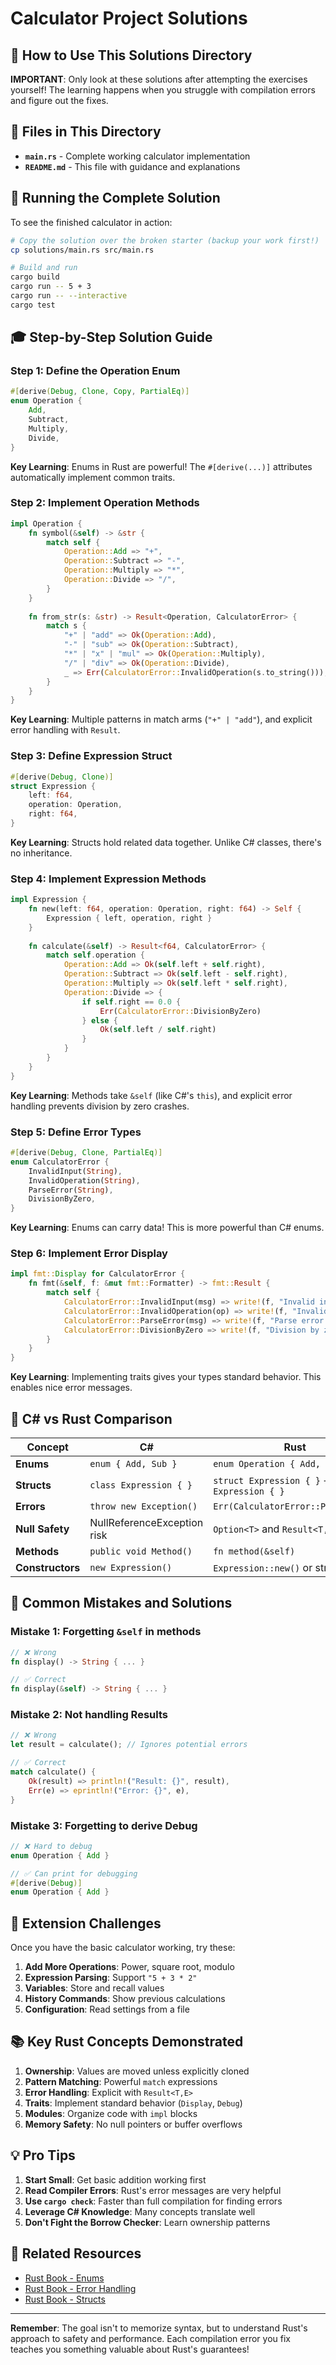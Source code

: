# Calculator Project Solutions

## 🎯 How to Use This Solutions Directory

**IMPORTANT**: Only look at these solutions after attempting the exercises yourself! The learning happens when you struggle with compilation errors and figure out the fixes.

## 📁 Files in This Directory

- **`main.rs`** - Complete working calculator implementation
- **`README.md`** - This file with guidance and explanations

## 🔧 Running the Complete Solution

To see the finished calculator in action:

```bash
# Copy the solution over the broken starter (backup your work first!)
cp solutions/main.rs src/main.rs

# Build and run
cargo build
cargo run -- 5 + 3
cargo run -- --interactive
cargo test
```

## 🎓 Step-by-Step Solution Guide

### Step 1: Define the Operation Enum
```rust
#[derive(Debug, Clone, Copy, PartialEq)]
enum Operation {
    Add,
    Subtract, 
    Multiply,
    Divide,
}
```

**Key Learning**: Enums in Rust are powerful! The `#[derive(...)]` attributes automatically implement common traits.

### Step 2: Implement Operation Methods
```rust
impl Operation {
    fn symbol(&self) -> &str {
        match self {
            Operation::Add => "+",
            Operation::Subtract => "-",
            Operation::Multiply => "*", 
            Operation::Divide => "/",
        }
    }
    
    fn from_str(s: &str) -> Result<Operation, CalculatorError> {
        match s {
            "+" | "add" => Ok(Operation::Add),
            "-" | "sub" => Ok(Operation::Subtract),
            "*" | "x" | "mul" => Ok(Operation::Multiply),
            "/" | "div" => Ok(Operation::Divide),
            _ => Err(CalculatorError::InvalidOperation(s.to_string())),
        }
    }
}
```

**Key Learning**: Multiple patterns in match arms (`"+" | "add"`), and explicit error handling with `Result`.

### Step 3: Define Expression Struct
```rust
#[derive(Debug, Clone)]
struct Expression {
    left: f64,
    operation: Operation,
    right: f64,
}
```

**Key Learning**: Structs hold related data together. Unlike C# classes, there's no inheritance.

### Step 4: Implement Expression Methods
```rust
impl Expression {
    fn new(left: f64, operation: Operation, right: f64) -> Self {
        Expression { left, operation, right }
    }
    
    fn calculate(&self) -> Result<f64, CalculatorError> {
        match self.operation {
            Operation::Add => Ok(self.left + self.right),
            Operation::Subtract => Ok(self.left - self.right), 
            Operation::Multiply => Ok(self.left * self.right),
            Operation::Divide => {
                if self.right == 0.0 {
                    Err(CalculatorError::DivisionByZero)
                } else {
                    Ok(self.left / self.right)
                }
            }
        }
    }
}
```

**Key Learning**: Methods take `&self` (like C#'s `this`), and explicit error handling prevents division by zero crashes.

### Step 5: Define Error Types
```rust
#[derive(Debug, Clone, PartialEq)]
enum CalculatorError {
    InvalidInput(String),
    InvalidOperation(String), 
    ParseError(String),
    DivisionByZero,
}
```

**Key Learning**: Enums can carry data! This is more powerful than C# enums.

### Step 6: Implement Error Display
```rust
impl fmt::Display for CalculatorError {
    fn fmt(&self, f: &mut fmt::Formatter) -> fmt::Result {
        match self {
            CalculatorError::InvalidInput(msg) => write!(f, "Invalid input: {}", msg),
            CalculatorError::InvalidOperation(op) => write!(f, "Invalid operation: '{}'", op),
            CalculatorError::ParseError(msg) => write!(f, "Parse error: {}", msg),
            CalculatorError::DivisionByZero => write!(f, "Division by zero is not allowed"),
        }
    }
}
```

**Key Learning**: Implementing traits gives your types standard behavior. This enables nice error messages.

## 🔄 C# vs Rust Comparison

| Concept | C# | Rust |
|---------|-----|------|
| **Enums** | `enum { Add, Sub }` | `enum Operation { Add, Subtract }` |
| **Structs** | `class Expression { }` | `struct Expression { }` + `impl Expression { }` |
| **Errors** | `throw new Exception()` | `Err(CalculatorError::ParseError)` |
| **Null Safety** | NullReferenceException risk | `Option<T>` and `Result<T,E>` |
| **Methods** | `public void Method()` | `fn method(&self)` |
| **Constructors** | `new Expression()` | `Expression::new()` or struct literal |

## 🚨 Common Mistakes and Solutions

### Mistake 1: Forgetting `&self` in methods
```rust
// ❌ Wrong
fn display() -> String { ... }

// ✅ Correct  
fn display(&self) -> String { ... }
```

### Mistake 2: Not handling Results
```rust
// ❌ Wrong
let result = calculate(); // Ignores potential errors

// ✅ Correct
match calculate() {
    Ok(result) => println!("Result: {}", result),
    Err(e) => eprintln!("Error: {}", e),
}
```

### Mistake 3: Forgetting to derive Debug
```rust
// ❌ Hard to debug
enum Operation { Add }

// ✅ Can print for debugging
#[derive(Debug)]
enum Operation { Add }
```

## 🎯 Extension Challenges

Once you have the basic calculator working, try these:

1. **Add More Operations**: Power, square root, modulo
2. **Expression Parsing**: Support `"5 + 3 * 2"`  
3. **Variables**: Store and recall values
4. **History Commands**: Show previous calculations
5. **Configuration**: Read settings from a file

## 📚 Key Rust Concepts Demonstrated

1. **Ownership**: Values are moved unless explicitly cloned
2. **Pattern Matching**: Powerful `match` expressions  
3. **Error Handling**: Explicit with `Result<T,E>`
4. **Traits**: Implement standard behavior (`Display`, `Debug`)
5. **Modules**: Organize code with `impl` blocks
6. **Memory Safety**: No null pointers or buffer overflows

## 💡 Pro Tips

1. **Start Small**: Get basic addition working first
2. **Read Compiler Errors**: Rust's error messages are very helpful
3. **Use `cargo check`**: Faster than full compilation for finding errors
4. **Leverage C# Knowledge**: Many concepts translate well
5. **Don't Fight the Borrow Checker**: Learn ownership patterns

## 🔗 Related Resources

- [Rust Book - Enums](https://doc.rust-lang.org/book/ch06-00-enums.html)
- [Rust Book - Error Handling](https://doc.rust-lang.org/book/ch09-00-error-handling.html)
- [Rust Book - Structs](https://doc.rust-lang.org/book/ch05-00-structs.html)

---

**Remember**: The goal isn't to memorize syntax, but to understand Rust's approach to safety and performance. Each compilation error you fix teaches you something valuable about Rust's guarantees!
